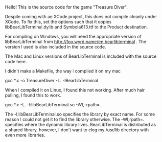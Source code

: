 
Hello! This is the source code for the game "Treasure Diver".

Despite coming with an XCode project, this does not compile cleanly under XCode. To
fix this, set the options such that it copies libBearLibTerminal.dylib and Symbola613.ttf
to the Product destination.

For compiling on Windows, you will need the appropriate version of 
libBearLibTerminal from http://foo.wyrd.name/en:bearlibterminal .  The version I used 
is also included in the source code.

The Mac  and Linux versions of BearLibTerminal is included with the source code here.

I didn't make a Makefile, the way I compiled it on my mac

gcc *.c -o TreasureDiver  -L. -lBearLibTerminal 

When I compiled it on Linux, I found this not working. After much hair pulling, I found this to work.

gcc *.c -L. -l:libBearLibTerminal.so  -Wl,-rpath=.

The -l:libBearLibTerminal.so specifies the library by exact name. For some reason I could not 
get it to find the library otherwise. The -Wl,rpath=. specifies where the dynamic library lives.
BearLibTerminal is distributed as a shared library, however, I don't want to clog my /usr/lib 
directory with even more libraries.
